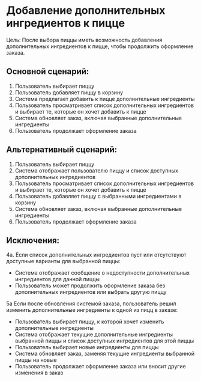 # Добавление дополнительных ингредиентов к пицце

Цель: После выбора пиццы иметь возможность добавления дополнительных ингредиентов к пицце, чтобы продолжить оформление заказа.

## Основной сценарий:
1. Пользователь выбирает пиццу
2. Пользователь добавляет пиццу в корзину
3. Система предлагает добавить к пицце дополнительные ингредиенты
4. Пользователь просматривает список дополнительных ингредиентов и выбирает те, которые он хочет добавить к пицце
5. Система обновляет заказ, включая выбранные дополнительные ингредиенты
6. Пользователь продолжает оформление заказа

## Альтернативный сценарий:
1. Пользователь выбирает пиццу
2. Система отображает пользователю пиццу и список доступных дополнительных ингредиентов
3. Пользователь просматривает список дополнительных ингредиентов и выбирает те, которые он хочет добавить к пицце
4. Пользователь добавляет пиццу с выбранными ингредиентами в корзину
5. Система обновляет заказ, включая выбранные дополнительные ингредиенты
6. Пользователь продолжает оформление заказа

## Исключения: 

4а. Если список дополнительных ингредиентов пуст или отсутствуют доступные варианты для выбранной пиццы:
* Система отображает сообщение о недоступности дополнительных ингредиентов для данной пиццы
* Пользователь может продолжить оформление заказа без дополнительных ингредиентов или выбрать другую пиццу

5а Если после обновления системой заказа, пользователь решил изменить дополнительные ингредиенты к одной из пицц в заказе:
* Пользователь выбирает пиццу, к которой хочет изменить дополнительные ингредиенты
* Система отображает текущие дополнительные ингредиенты выбранной пиццы и список доступных ингредиентов для этой пиццы
* Пользователь выбирает новые ингредиенты для пиццы
* Система обновляет заказ, заменяя текущие ингредиенты выбранной пиццы на новые
* Пользователь продолжает оформление заказа или вносит другие изменения в заказ
